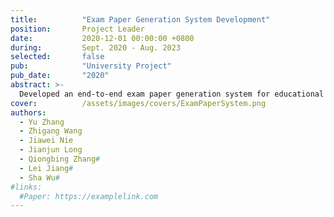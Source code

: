 ```yaml
---
title:          "Exam Paper Generation System Development"
position:       Project Leader
date:           2020-12-01 00:00:00 +0800
during:         Sept. 2020 - Aug. 2023
selected:       false
pub:            "University Project"
pub_date:       "2020"
abstract: >-
  Developed an end-to-end exam paper generation system for educational informatization, covering all stages from paper creation to grading. Employed SpringCloudAlibaba for a distributed microservice framework, supporting web, mobile, and desktop platforms.
cover:          /assets/images/covers/ExamPaperSystem.png
authors:
  - Yu Zhang
  - Zhigang Wang
  - Jiawei Nie
  - Jianjun Long
  - Qiongbing Zhang#
  - Lei Jiang#
  - Sha Wu#
#links:
  #Paper: https://examplelink.com
---
```

